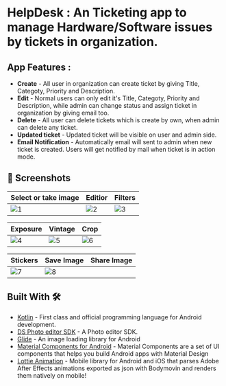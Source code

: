 # HelpDesk : An Ticketing app to manage Hardware/Software issues by tickets in organization.

## App Features :
- **Create** - All user in organization can create ticket by giving Title, Categoty, Priority and Description.
- **Edit** - Normal users can only edit it's Title, Categoty, Priority and Description, while admin can change status and assign ticket in organization by giving email too.
- **Delete** - All user can delete tickets which is create by own, when admin can delete any ticket.
- **Updated ticket** - Updated ticket will be visible on user and admin side.
-  **Email Notification** - Automatically email will sent to admin when new ticket is created. Users will get notified by mail when ticket is in action mode.  


## 📸 Screenshots

| Select or take image | Editior | Filters |
|--|--|--|
| ![1](https://user-images.githubusercontent.com/95186825/227797891-2c7b288f-9a94-43a8-8188-2ab21c66f5b8.jpg) | ![2](https://user-images.githubusercontent.com/95186825/227797897-183c7a28-0c7d-4567-9e64-02268cc3f9c9.jpg) | ![3](https://user-images.githubusercontent.com/95186825/227797902-1c820be5-2a10-4800-b0dc-78505356a65a.jpg) |

| Exposure | Vintage | Crop |
|--|--|--|
| ![4](https://user-images.githubusercontent.com/95186825/227797911-70fd7b3c-17f9-4df3-a9d0-b1c091ddfefe.jpg) | ![5](https://user-images.githubusercontent.com/95186825/227797924-6694fe7c-1a40-4249-82e8-1359b77b289d.jpg) | ![6](https://user-images.githubusercontent.com/95186825/227797925-015a07e9-33c7-4c01-9699-5615cf96b3e9.jpg) |

| Stickers | Save Image | Share Image |
|--|--|--|
| ![7](https://user-images.githubusercontent.com/95186825/227797930-361733fd-c73e-4a3f-b138-1360a13915e2.jpg) | ![8](https://user-images.githubusercontent.com/95186825/227797933-22e81e6b-28e3-4822-aec0-0a2f0f6ab5da.jpg) |


## Built With 🛠

- [Kotlin](https://kotlinlang.org/) - First class and official programming language for Android development.
- [DS Photo editor SDK](https://www.dsphotoeditor.com/) - A Photo editor SDK.
- [Glide](https://github.com/bumptech/glide) - An image loading library for Android
- [Material Components for Android](https://github.com/material-components/material-components-android) - Material Components are a set of UI components that helps you build Android apps with Material Design
- [Lottie Animation](https://github.com/airbnb/lottie-android) - Mobile library for Android and iOS that parses Adobe After Effects animations exported as json with Bodymovin and renders them natively on mobile!
